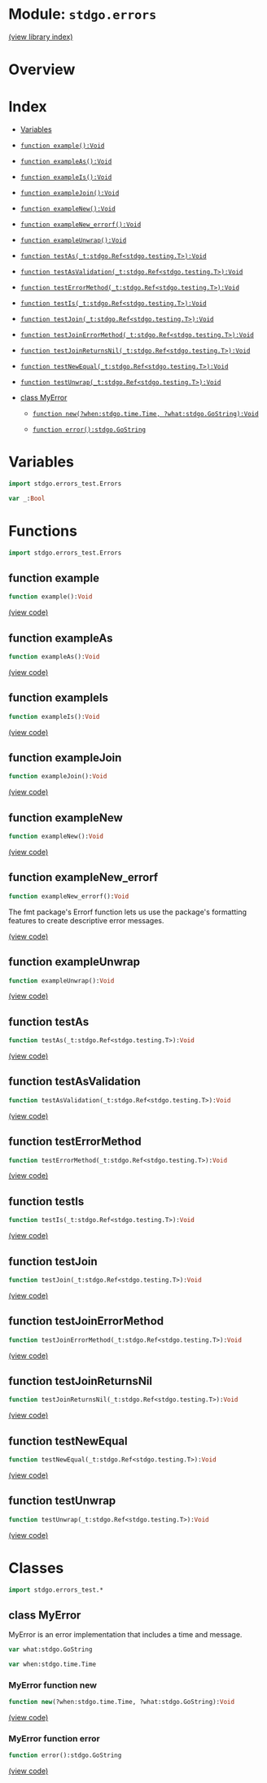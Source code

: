 # Module: `stdgo.errors`

[(view library index)](../stdgo.md)


# Overview





# Index


- [Variables](<#variables>)

- [`function example():Void`](<#function-example>)

- [`function exampleAs():Void`](<#function-exampleas>)

- [`function exampleIs():Void`](<#function-exampleis>)

- [`function exampleJoin():Void`](<#function-examplejoin>)

- [`function exampleNew():Void`](<#function-examplenew>)

- [`function exampleNew_errorf():Void`](<#function-examplenew_errorf>)

- [`function exampleUnwrap():Void`](<#function-exampleunwrap>)

- [`function testAs(_t:stdgo.Ref<stdgo.testing.T>):Void`](<#function-testas>)

- [`function testAsValidation(_t:stdgo.Ref<stdgo.testing.T>):Void`](<#function-testasvalidation>)

- [`function testErrorMethod(_t:stdgo.Ref<stdgo.testing.T>):Void`](<#function-testerrormethod>)

- [`function testIs(_t:stdgo.Ref<stdgo.testing.T>):Void`](<#function-testis>)

- [`function testJoin(_t:stdgo.Ref<stdgo.testing.T>):Void`](<#function-testjoin>)

- [`function testJoinErrorMethod(_t:stdgo.Ref<stdgo.testing.T>):Void`](<#function-testjoinerrormethod>)

- [`function testJoinReturnsNil(_t:stdgo.Ref<stdgo.testing.T>):Void`](<#function-testjoinreturnsnil>)

- [`function testNewEqual(_t:stdgo.Ref<stdgo.testing.T>):Void`](<#function-testnewequal>)

- [`function testUnwrap(_t:stdgo.Ref<stdgo.testing.T>):Void`](<#function-testunwrap>)

- [class MyError](<#class-myerror>)

  - [`function new(?when:stdgo.time.Time, ?what:stdgo.GoString):Void`](<#myerror-function-new>)

  - [`function error():stdgo.GoString`](<#myerror-function-error>)

# Variables


```haxe
import stdgo.errors_test.Errors
```


```haxe
var _:Bool
```


# Functions


```haxe
import stdgo.errors_test.Errors
```


## function example


```haxe
function example():Void
```





[\(view code\)](<./Errors.hx#L258>)


## function exampleAs


```haxe
function exampleAs():Void
```





[\(view code\)](<./Errors.hx#L485>)


## function exampleIs


```haxe
function exampleIs():Void
```





[\(view code\)](<./Errors.hx#L473>)


## function exampleJoin


```haxe
function exampleJoin():Void
```





[\(view code\)](<./Errors.hx#L243>)


## function exampleNew


```haxe
function exampleNew():Void
```





[\(view code\)](<./Errors.hx#L226>)


## function exampleNew\_errorf


```haxe
function exampleNew_errorf():Void
```


The fmt package's Errorf function lets us use the package's formatting  
features to create descriptive error messages.  



[\(view code\)](<./Errors.hx#L236>)


## function exampleUnwrap


```haxe
function exampleUnwrap():Void
```





[\(view code\)](<./Errors.hx#L498>)


## function testAs


```haxe
function testAs(_t:stdgo.Ref<stdgo.testing.T>):Void
```





[\(view code\)](<./Errors.hx#L360>)


## function testAsValidation


```haxe
function testAsValidation(_t:stdgo.Ref<stdgo.testing.T>):Void
```





[\(view code\)](<./Errors.hx#L409>)


## function testErrorMethod


```haxe
function testErrorMethod(_t:stdgo.Ref<stdgo.testing.T>):Void
```





[\(view code\)](<./Errors.hx#L220>)


## function testIs


```haxe
function testIs(_t:stdgo.Ref<stdgo.testing.T>):Void
```





[\(view code\)](<./Errors.hx#L309>)


## function testJoin


```haxe
function testJoin(_t:stdgo.Ref<stdgo.testing.T>):Void
```





[\(view code\)](<./Errors.hx#L286>)


## function testJoinErrorMethod


```haxe
function testJoinErrorMethod(_t:stdgo.Ref<stdgo.testing.T>):Void
```





[\(view code\)](<./Errors.hx#L299>)


## function testJoinReturnsNil


```haxe
function testJoinReturnsNil(_t:stdgo.Ref<stdgo.testing.T>):Void
```





[\(view code\)](<./Errors.hx#L266>)


## function testNewEqual


```haxe
function testNewEqual(_t:stdgo.Ref<stdgo.testing.T>):Void
```





[\(view code\)](<./Errors.hx#L208>)


## function testUnwrap


```haxe
function testUnwrap(_t:stdgo.Ref<stdgo.testing.T>):Void
```





[\(view code\)](<./Errors.hx#L460>)


# Classes


```haxe
import stdgo.errors_test.*
```


## class MyError


MyError is an error implementation that includes a time and message.  



```haxe
var what:stdgo.GoString
```


```haxe
var when:stdgo.time.Time
```


### MyError function new


```haxe
function new(?when:stdgo.time.Time, ?what:stdgo.GoString):Void
```





[\(view code\)](<./Errors_test.hx#L51>)


### MyError function error


```haxe
function error():stdgo.GoString
```





[\(view code\)](<./Errors_test.hx#L517>)


